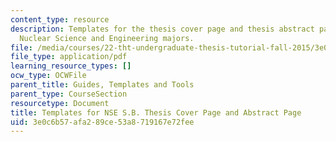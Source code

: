 ```yaml
---
content_type: resource
description: Templates for the thesis cover page and thesis abstract page for undergraduate
  Nuclear Science and Engineering majors.
file: /media/courses/22-tht-undergraduate-thesis-tutorial-fall-2015/3e0c6b57afa289ce53a8719167e72fee_MIT22_THTF15_assn_cov_abs.pdf
file_type: application/pdf
learning_resource_types: []
ocw_type: OCWFile
parent_title: Guides, Templates and Tools
parent_type: CourseSection
resourcetype: Document
title: Templates for NSE S.B. Thesis Cover Page and Abstract Page
uid: 3e0c6b57-afa2-89ce-53a8-719167e72fee
---
```


